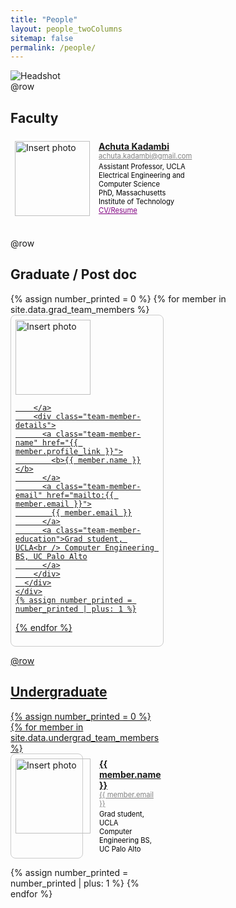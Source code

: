 ```yaml
---
title: "People"
layout: people_twoColumns
sitemap: false
permalink: /people/
---
```

<style>
  .team-container {
    display: flex;
    flex-wrap: wrap;
    justify-content: space-between; /* Distribute columns evenly */
  }
  .team-column {
    width: calc(50% - 0.5em); /* Each column takes up half the width with a small gap */
    margin-bottom: 1em; /* Add some vertical spacing between rows */
  }
  .team-member {
    display: flex;
    align-items: flex-start; /* Align items to the top */
    padding: 0.5em;
    border: 1px solid #ccc;
    border-radius: 8px;
  }
  .team-member-PI{
    display: flex;
    align-items: flex-start; /* Align items to the top */
    padding: 0.5em;
   
  }

  .team-member-PI img {
  width: 120px; /* Keep image size */
  height: 120px;
  margin-right: 1em; /* Margin between photo and text */
  object-fit: cover;
}
  .team-member img {
    width: 120px;
    height: 120px;
    margin-right: 1em; /* Margin between photo and text */
    object-fit: cover;
  }
  .team-member-details {
    display: flex;
    flex-direction: column;
  }
  .team-member-name {
    margin-bottom: 0.0em; /* Space between name and email */
  }
  .team-member-email {
    color: black; /* Email color */
    font-size: 0.8em;
    margin-bottom: 0.3em; /* Space between email and education */
    color: gray;
  }
  .team-member-education {
    color: black;
    font-size: 0.8em;
  }
</style>


<div class="full-width">
  <img src= "/assets/images/people/group.jpg" alt="Headshot"> 
</div>
@row

## <b>Faculty</b>

<div class="team-container">
    <div class="team-column">
      <div class="team-member-PI">
        <a href="/assets/Kadambi_CV.pdf">
          <img src="{{site.baseurl}}/assets/images/people/achuta_kadambi.png" alt="Insert photo"/>
        </a>
        <div class="team-member-details">
          <a class="team-member-name" href="/assets/Kadambi_CV.pdf">
            <b>Achuta Kadambi</b>
          </a>
          <a class="team-member-email" href="mailto:{{ member.email }}">
            achuta.kadambi@gmail.com
          </a>
          <a class="team-member-education">Assistant Professor, UCLA<br />Electrical Engineering and Computer Science<br/>PhD, Massachusetts Institute of Technology
          </a>
          <div class="body-people"><a style="color: purple; font-size: 0.8em;" href="/assets/Kadambi_CV.pdf">CV/Resume</a></div>
        </div>
      </div>
    </div>
</div>

@row
## <b>Graduate / Post doc</b>

<div class="team-container">
  {% assign number_printed = 0 %}
  {% for member in site.data.grad_team_members %}
    <div class="team-column">
      <div class="team-member">
        <a href="{{ member.profile_link }}">
          <img src="{{ site.baseurl }}/assets/images/people/{{ member.photo }}" alt="Insert photo"/>

        </a>
        <div class="team-member-details">
          <a class="team-member-name" href="{{ member.profile_link }}">
            <b>{{ member.name }}</b>
          </a>
          <a class="team-member-email" href="mailto:{{ member.email }}">
            {{ member.email }}
          </a>
          <a class="team-member-education">Grad student, UCLA<br /> Computer Engineering BS, UC Palo Alto
          </a>
        </div>
      </div>
    </div>
    {% assign number_printed = number_printed | plus: 1 %}
  {% endfor %}
</div>

@row
## <b>Undergraduate</b>

<div class="team-container">
  {% assign number_printed = 0 %}
  {% for member in site.data.undergrad_team_members %}
    <div class="team-column">
      <div class="team-member">
        <a href="{{ member.profile_link }}">
          <img src="{{ site.url }}/assets/images/people/{{ member.photo }}" alt="Insert photo"/>
        </a>
        <div class="team-member-details">
          <a class="team-member-name" href="{{ member.profile_link }}">
            <b>{{ member.name }}</b>
          </a>
          <a class="team-member-email" href="mailto:{{ member.email }}">
            {{ member.email }}
          </a>
          <a class="team-member-education">Grad student, UCLA<br /> Computer Engineering BS, UC Palo Alto
          </a>
        </div>
      </div>
    </div>
    {% assign number_printed = number_printed | plus: 1 %}
  {% endfor %}
</div>
